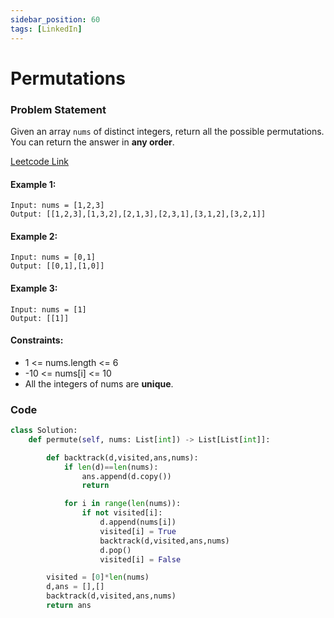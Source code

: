 ```yaml
---
sidebar_position: 60
tags: [LinkedIn]
---
```


# Permutations

### Problem Statement

Given an array `nums` of distinct integers, return all the possible permutations. You can return the answer in **any order**.

[Leetcode Link](https://leetcode.com/problems/permutations/)

#### Example 1:

```
Input: nums = [1,2,3]
Output: [[1,2,3],[1,3,2],[2,1,3],[2,3,1],[3,1,2],[3,2,1]]
```

#### Example 2:

```
Input: nums = [0,1]
Output: [[0,1],[1,0]]
```

#### Example 3:

```
Input: nums = [1]
Output: [[1]]
```

#### Constraints:

- 1 <= nums.length <= 6
- -10 <= nums[i] <= 10
- All the integers of nums are **unique**.

### Code

```python title="Python Code"
class Solution:
    def permute(self, nums: List[int]) -> List[List[int]]:

        def backtrack(d,visited,ans,nums):
            if len(d)==len(nums):
                ans.append(d.copy())
                return

            for i in range(len(nums)):
                if not visited[i]:
                    d.append(nums[i])
                    visited[i] = True
                    backtrack(d,visited,ans,nums)
                    d.pop()
                    visited[i] = False

        visited = [0]*len(nums)
        d,ans = [],[]
        backtrack(d,visited,ans,nums)
        return ans

```
